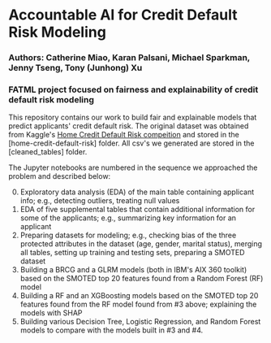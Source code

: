 # Accountable AI for Credit Default Risk Modeling
### Authors: Catherine Miao, Karan Palsani, Michael Sparkman, Jenny Tseng, Tony (Junhong) Xu
### FATML project focused on fairness and explainability of credit default risk modeling

This repository contains our work to build fair and explainable models that predict applicants' credit default risk. The original dataset was obtained from Kaggle's [Home Credit Default Risk compeition](https://www.kaggle.com/c/home-credit-default-risk/overview) and stored in the [home-credit-default-risk] folder. All csv's we generated are stored in the [cleaned_tables] folder.

The Jupyter notebooks are numbered in the sequence we approached the problem and described below:

0. Exploratory data analysis (EDA) of the main table containing applicant info; e.g., detecting outliers, treating null values
1. EDA of five supplemental tables that contain additional information for some of the applicants; e.g., summarizing key information for an applicant
2. Preparing datasets for modeling; e.g., checking bias of the three protected attributes in the dataset (age, gender, marital status), merging all tables, setting up training and testing sets, preparing a SMOTED dataset
3. Building a BRCG and a GLRM models (both in IBM's AIX 360 toolkit) based on the SMOTED top 20 features found from a Random Forest (RF) model
4. Building a RF and an XGBoosting models based on the SMOTED top 20 features found from the RF model found from #3 above; explaining the models with SHAP
5. Building various Decision Tree, Logistic Regression, and Random Forest models to compare with the models built in #3 and #4.
